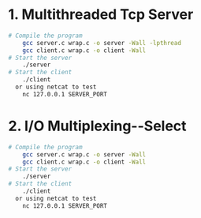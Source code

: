 
# 1. Multithreaded Tcp Server

```bash
# Compile the program
    gcc server.c wrap.c -o server -Wall -lpthread
    gcc client.c wrap.c -o client -Wall
# Start the server
    ./server
# Start the client
    ./client
  or using netcat to test
    nc 127.0.0.1 SERVER_PORT
```

# 2. I/O Multiplexing--Select

```bash
# Compile the program
    gcc server.c wrap.c -o server -Wall
    gcc client.c wrap.c -o client -Wall
# Start the server
    ./server
# Start the client
    ./client
  or using netcat to test
    nc 127.0.0.1 SERVER_PORT
```
